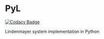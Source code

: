 # PyL

[![Codacy Badge](https://api.codacy.com/project/badge/Grade/94fc3808d1c0440192a7ab0a525e4e1c)](https://www.codacy.com/app/andrija.radica/PyL?utm_source=github.com&amp;utm_medium=referral&amp;utm_content=xXxGandalf420xXx/PyL&amp;utm_campaign=Badge_Grade)

Lindenmayer system implementation in Python
